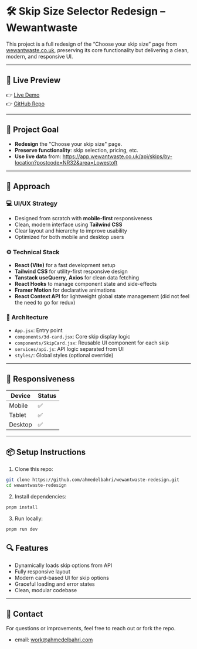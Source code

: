 # 🛠️ Skip Size Selector Redesign – Wewantwaste

This project is a full redesign of the “Choose your skip size” page from [wewantwaste.co.uk](https://wewantwaste.co.uk), preserving its core functionality but delivering a clean, modern, and responsive UI.

---

## 🚀 Live Preview

👉 [Live Demo](https://codesandbox.io/p/github/ahmedelbahri/wewantwaste-redesign)  
👉 [GitHub Repo](https://github.com/ahmedelbahri/wewantwaste-redesign)

---

## 🎯 Project Goal

- **Redesign** the "Choose your skip size" page.
- **Preserve functionality**: skip selection, pricing, etc.
- **Use live data** from: https://app.wewantwaste.co.uk/api/skips/by-location?postcode=NR32&area=Lowestoft

---

## 🧠 Approach

### 💻 UI/UX Strategy

- Designed from scratch with **mobile-first** responsiveness
- Clean, modern interface using **Tailwind CSS**
- Clear layout and hierarchy to improve usability
- Optimized for both mobile and desktop users

### ⚙️ Technical Stack

- **React (Vite)** for a fast development setup
- **Tailwind CSS** for utility-first responsive design
- **Tanstack useQuerry**, **Axios** for clean data fetching
- **React Hooks** to manage component state and side-effects
- **Framer Motion** for declarative animations  
- **React Context API** for lightweight global state management (did not feel the need to go for redux)

### 🧩 Architecture

- `App.jsx`: Entry point
- `components/3d-card.jsx`: Core skip display logic
- `components/SkipCard.jsx`: Reusable UI component for each skip
- `services/api.js`: API logic separated from UI
- `styles/`: Global styles (optional override)

---

## 📱 Responsiveness

| Device  | Status |
| ------- | ------ |
| Mobile  | ✅     |
| Tablet  | ✅     |
| Desktop | ✅     |

---

## 📦 Setup Instructions

1. Clone this repo:

```bash
git clone https://github.com/ahmedelbahri/wewantwaste-redesign.git
cd wewantwaste-redesign
```

2. Install dependencies:

```bash
pnpm install
```

3. Run locally:

```bash
pnpm run dev
```

## 🔍 Features

- Dynamically loads skip options from API
- Fully responsive layout
- Modern card-based UI for skip options
- Graceful loading and error states
- Clean, modular codebase

---

## 📩 Contact

For questions or improvements, feel free to reach out or fork the repo.

- email: work@ahmedelbahri.com

